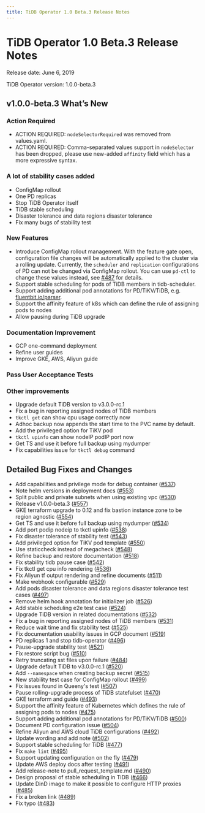 ```yaml
---
title: TiDB Operator 1.0 Beta.3 Release Notes
---
```


# TiDB Operator 1.0 Beta.3 Release Notes

Release date: June 6, 2019

TiDB Operator version: 1.0.0-beta.3

## v1.0.0-beta.3 What’s New

### Action Required

- ACTION REQUIRED: `nodeSelectorRequired` was removed from values.yaml.
- ACTION REQUIRED: Comma-separated values support in `nodeSelector` has been dropped, please use new-added `affinity` field which has a more expressive syntax.

### A lot of stability cases added

- ConfigMap rollout
- One PD replicas
- Stop TiDB Operator itself
- TiDB stable scheduling
- Disaster tolerance and data regions disaster tolerance
- Fix many bugs of stability test

### New Features

- Introduce ConfigMap rollout management. With the feature gate open, configuration file changes will be automatically applied to the cluster via a rolling update. Currently, the `scheduler` and `replication` configurations of PD can not be changed via ConfigMap rollout. You can use `pd-ctl` to change these values instead, see [#487](https://github.com/pingcap/tidb-operator/pull/487) for details.
- Support stable scheduling for pods of TiDB members in tidb-scheduler.
- Support adding additional pod annotations for PD/TiKV/TiDB,  e.g. [fluentbit.io/parser](https://docs.fluentbit.io/manual/filter/kubernetes#kubernetes-annotations).
- Support the affinity feature of k8s which can define the rule of assigning pods to nodes
- Allow pausing during TiDB upgrade

### Documentation Improvement

- GCP one-command deployment
- Refine user guides
- Improve GKE, AWS, Aliyun guide

### Pass User Acceptance Tests

### Other improvements

- Upgrade default TiDB version to v3.0.0-rc.1
- Fix a bug in reporting assigned nodes of TiDB members
- `tkctl get` can show cpu usage correctly now
- Adhoc backup now appends the start time to the PVC name by default.
- Add the privileged option for TiKV pod
- `tkctl upinfo` can show nodeIP podIP port now
- Get TS and use it before full backup using mydumper
- Fix capabilities issue for `tkctl debug` command

## Detailed Bug Fixes and Changes

- Add capabilities and privilege mode for debug container ([#537](https://github.com/pingcap/tidb-operator/pull/537))
- Note helm versions in deployment docs ([#553](https://github.com/pingcap/tidb-operator/pull/553))
- Split public and private subnets when using existing vpc ([#530](https://github.com/pingcap/tidb-operator/pull/530))
- Release v1.0.0-beta.3 ([#557](https://github.com/pingcap/tidb-operator/pull/557))
- GKE terraform upgrade to 0.12 and fix bastion instance zone to be region agnostic ([#554](https://github.com/pingcap/tidb-operator/pull/554))
- Get TS and use it before full backup using mydumper ([#534](https://github.com/pingcap/tidb-operator/pull/534))
- Add port podip nodeip to tkctl upinfo ([#538](https://github.com/pingcap/tidb-operator/pull/538))
- Fix disaster tolerance of stability test ([#543](https://github.com/pingcap/tidb-operator/pull/543))
- Add privileged option for TiKV pod template ([#550](https://github.com/pingcap/tidb-operator/pull/550))
- Use staticcheck instead of megacheck ([#548](https://github.com/pingcap/tidb-operator/pull/548))
- Refine backup and restore documentation ([#518](https://github.com/pingcap/tidb-operator/pull/518))
- Fix stability tidb pause case ([#542](https://github.com/pingcap/tidb-operator/pull/542))
- Fix tkctl get cpu info rendering ([#536](https://github.com/pingcap/tidb-operator/pull/536))
- Fix Aliyun tf output rendering and refine documents ([#511](https://github.com/pingcap/tidb-operator/pull/511))
- Make webhook configurable ([#529](https://github.com/pingcap/tidb-operator/pull/529))
- Add pods disaster tolerance and data regions disaster tolerance test cases ([#497](https://github.com/pingcap/tidb-operator/pull/497))
- Remove helm hook annotation for initializer job ([#526](https://github.com/pingcap/tidb-operator/pull/526))
- Add stable scheduling e2e test case ([#524](https://github.com/pingcap/tidb-operator/pull/524))
- Upgrade TiDB version in related documentations ([#532](https://github.com/pingcap/tidb-operator/pull/532))
- Fix a bug in reporting assigned nodes of TiDB members ([#531](https://github.com/pingcap/tidb-operator/pull/531))
- Reduce wait time and fix stability test ([#525](https://github.com/pingcap/tidb-operator/pull/525))
- Fix documentation usability issues in GCP document ([#519](https://github.com/pingcap/tidb-operator/pull/519))
- PD replicas 1 and stop tidb-operator ([#496](https://github.com/pingcap/tidb-operator/pull/496))
- Pause-upgrade stability test ([#521](https://github.com/pingcap/tidb-operator/pull/521))
- Fix restore script bug ([#510](https://github.com/pingcap/tidb-operator/pull/510))
- Retry truncating sst files upon failure ([#484](https://github.com/pingcap/tidb-operator/pull/484))
- Upgrade default TiDB to v3.0.0-rc.1 ([#520](https://github.com/pingcap/tidb-operator/pull/520))
- Add `--namespace` when creating backup secret ([#515](https://github.com/pingcap/tidb-operator/pull/515))
- New stability test case for ConfigMap rollout ([#499](https://github.com/pingcap/tidb-operator/pull/499))
- Fix issues found in Queeny's test ([#507](https://github.com/pingcap/tidb-operator/pull/507))
- Pause rolling-upgrade process of TiDB statefulset ([#470](https://github.com/pingcap/tidb-operator/pull/470))
- GKE terraform and guide ([#493](https://github.com/pingcap/tidb-operator/pull/493))
- Support the affinity feature of Kubernetes which defines the rule of assigning pods to nodes ([#475](https://github.com/pingcap/tidb-operator/pull/475))
- Support adding additional pod annotations for PD/TiKV/TiDB ([#500](https://github.com/pingcap/tidb-operator/pull/500))
- Document PD configuration issue ([#504](https://github.com/pingcap/tidb-operator/pull/504))
- Refine Aliyun and AWS cloud TiDB configurations ([#492](https://github.com/pingcap/tidb-operator/pull/492))
- Update wording and add note ([#502](https://github.com/pingcap/tidb-operator/pull/502))
- Support stable scheduling for TiDB ([#477](https://github.com/pingcap/tidb-operator/pull/477))
- Fix `make lint` ([#495](https://github.com/pingcap/tidb-operator/pull/495))
- Support updating configuration on the fly ([#479](https://github.com/pingcap/tidb-operator/pull/479))
- Update AWS deploy docs after testing ([#491](https://github.com/pingcap/tidb-operator/pull/491))
- Add release-note to pull_request_template.md ([#490](https://github.com/pingcap/tidb-operator/pull/490))
- Design proposal of stable scheduling in TiDB ([#466](https://github.com/pingcap/tidb-operator/pull/466))
- Update DinD image to make it possible to configure HTTP proxies ([#485](https://github.com/pingcap/tidb-operator/pull/485))
- Fix a broken link ([#489](https://github.com/pingcap/tidb-operator/pull/489))
- Fix typo ([#483](https://github.com/pingcap/tidb-operator/pull/483))
